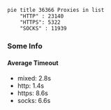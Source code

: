 
```mermaid
pie title 36366 Proxies in list
    "HTTP" : 23140
    "HTTPS": 5322
    "SOCKS" : 11939
```

### Some Info
#### Average Timeout

- mixed: 2.8s
- http: 1.4s
- https: 8.6s
- socks: 6.6s